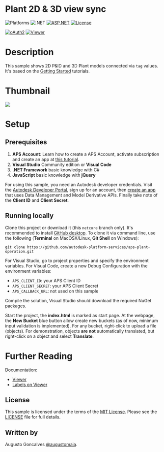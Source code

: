 # Plant 2D & 3D view sync

![Platforms](https://img.shields.io/badge/platform-Windows|MacOS|Linux-lightgray.svg)
![.NET](https://img.shields.io/badge/.NET%20Core-6.0-blue.svg)
[![ASP.NET](https://img.shields.io/badge/ASP.NET%20Core-6.0-blue.svg)](https://asp.net/)
[![License](http://img.shields.io/:license-MIT-blue.svg)](http://opensource.org/licenses/MIT)

[![oAuth2](https://img.shields.io/badge/oAuth2-v1-green.svg)](http://aps.autodesk.com/)
[![Viewer](https://img.shields.io/badge/Viewer-v7-green.svg)](http://aps.autodesk.com/)

# Description

This sample shows 2D P&ID and 3D Plant models connected via `tag` values. It's based on the [Getting Started](http://aps.autodesk.com/tutorials) tutorials.

# Thumbnail

![](thumbnail.gif)

# Setup

## Prerequisites

1. **APS Account**: Learn how to create a APS Account, activate subscription and create an app at [this tutorial](http://tutorials.autodesk.io). 
2. **Visual Studio** Community edition or **Visual Code**
3. **.NET Framework** basic knowledge with C#
4. **JavaScript** basic knowledge with **jQuery**

For using this sample, you need an Autodesk developer credentials. Visit the [Autodesk Developer Portal](https://aps.autodesk.com), sign up for an account, then [create an app](https://developer.autodesk.com/myapps/create) that uses Data Management and Model Derivative APIs. Finally take note of the **Client ID** and **Client Secret**.

## Running locally

Clone this project or download it (this `netcore` branch only). It's recommended to install [GitHub desktop](https://desktop.github.com/). To clone it via command line, use the following (**Terminal** on MacOSX/Linux, **Git Shell** on Windows):

    git clone https://github.com/autodesk-platform-services/aps-plant-operation.git
    
For Visual Studio, go to project properties and specify the environment variables. For Visual Code, create a new Debug Configuration with the environment variables:

- `APS_CLIENT_ID`: your APS Client ID
- `APS_CLIENT_SECRET`: your APS Client Secret
- `APS_CALLBACK_URL`: not used on this sample

Compile the solution, Visual Studio should download the required NuGet packages.

Start the project, the **index.html** is marked as start page. At the webpage, the **New Bucket** blue button allow create new buckets (as of now, minimum input validation is implemented). For any bucket, right-click to upload a file (objects). For demonstration, objects **are not** automatically translated, but right-click on a object and select **Translate**. 

# Further Reading

Documentation:

- [Viewer](https://aps.autodesk.com/en/docs/viewer/v6) 
- [Labels on Viewer](https://aps.autodesk.com/blog/placing-custom-markup-dbid)

## License

This sample is licensed under the terms of the [MIT License](http://opensource.org/licenses/MIT). Please see the [LICENSE](LICENSE) file for full details.

## Written by

Augusto Goncalves [@augustomaia](https://twitter.com/augustomaia).
